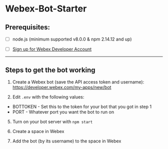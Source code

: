 # Webex-Bot-Starter

## Prerequisites:

- [ ] node.js (minimum supported v8.0.0 & npm 2.14.12 and up)

- [ ] [Sign up for Webex Developer Account](https://developer.webex.com/signup)

---

## Steps to get the bot working

1. Create a Webex bot (save the API access token and username): https://developer.webex.com/my-apps/new/bot

2. Edit `.env` with the following values:

- BOTTOKEN - Set this to the token for your bot that you got in step 1
- PORT - Whatever port you want the bot to run on

5. Turn on your bot server with `npm start`

6. Create a space in Webex

7. Add the bot (by its username) to the space in Webex
